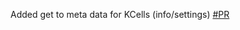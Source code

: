Added get to meta data for KCells (info/settings) [#PR](https://github.com/gdsfactory/kfactory/pull/231)